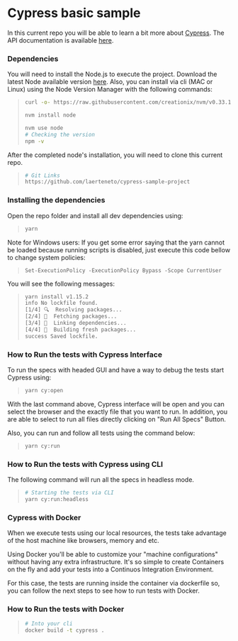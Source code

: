 # Cypress basic sample

In this current repo you will be able to learn a bit more about [Cypress](https://www.cypress.io/). The API documentation is available [here](https://docs.cypress.io/api/api/table-of-contents.html). 

### Dependencies
You will need to install the Node.js to execute the project. Download the latest Node available version [here](https://nodejs.org/pt-br/download/). Also, you can install via cli (MAC or Linux) using the Node Version Manager with the following commands:

> ```bash
> curl -o- https://raw.githubusercontent.com/creationix/nvm/v0.33.1/install.sh | bash
>
> nvm install node
>
> nvm use node
> # Checking the version
> npm -v
> ```

After the completed node's installation, you will need to clone this current repo.

> ```bash
> # Git Links
> https://github.com/laerteneto/cypress-sample-project
> ```

### Installing the dependencies 
Open the repo folder and install all dev dependencies using:
> ```bash
> yarn 
> ```

Note for Windows users: If you get some error saying that the yarn cannot be loaded because running scripts is disabled, just execute this code bellow to change system policies:

> ```Set-ExecutionPolicy -ExecutionPolicy Bypass -Scope CurrentUser ```

You will see the following messages:
> ```bash
> yarn install v1.15.2
> info No lockfile found.
> [1/4] 🔍  Resolving packages...
> [2/4] 🚚  Fetching packages...
> [3/4] 🔗  Linking dependencies...
> [4/4] 🔨  Building fresh packages...
> success Saved lockfile.
> ```

### How to Run the tests with Cypress Interface

To run the specs with headed GUI and have a way to debug the tests start Cypress using: 

> ```bash
> yarn cy:open
> ```

With the last command above, Cypress interface will be open and you can select the browser and the exactly file that you want to run. In addition, you are able to select to run all files directly clicking on "Run All Specs" Button.

Also, you can run and follow all tests using the command below:
> ```bash
> yarn cy:run
> ```


### How to Run the tests with Cypress using CLI
The following command will run all the specs in headless mode.

> ```bash
> # Starting the tests via CLI
> yarn cy:run:headless
> ```


### Cypress with Docker
When we execute tests using our local resources, the tests take advantage of the host machine like browsers, memory and etc.

Using Docker you'll be able to customize your "machine configurations" without having any extra infrastructure. It's so simple to create Containers on the fly and add your tests into a Continuos Integration Environment.

For this case, the tests are running inside the container via dockerfile so, you can follow the next steps to see how to run tests with Docker.

### How to Run the tests with Docker
> ```bash
> # Into your cli 
> docker build -t cypress .
> ```